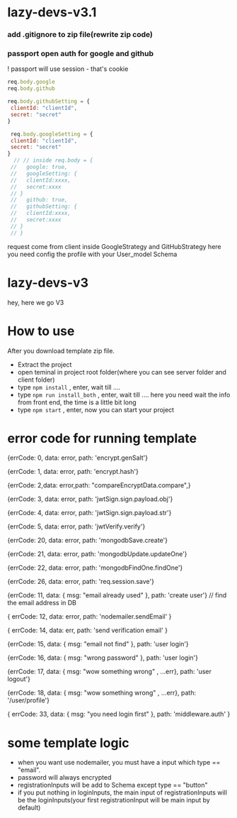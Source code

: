 # lazy-devs-v3.1

### add .gitignore to zip file(rewrite zip code)
### passport open auth for google and github
   ! passport will use session - that's cookie
 ```js  
 req.body.google
 req.body.github

 req.body.githubSetting = {
  clientId: "clientId",
  secret: "secret"
 }

  req.body.googleSetting = {
  clientId: "clientId",
  secret: "secret"
 }
   // // inside req.body = {
  //   google: true, 
  //   googleSetting: {
  //   clientId:xxxx,
  //   secret:xxxx
  // }
  //   github: true,
  //   githubSetting: {
  //   clientId:xxxx,
  //   secret:xxxx
  // }
  // }
 ``` 
 request come from client
 inside GoogleStrategy and GitHubStrategy here you need config the profile with your User_model Schema



# lazy-devs-v3
hey, here we go V3


# How to use
After you download template zip file.

- Extract the project
- open teminal in project root folder(where you can see server folder and client folder)
- type ```npm install``` , enter, wait till ....
- type ```npm run install_both``` , enter, wait till .... here you need wait the info from front end, the time is a little bit long
- type ```npm start``` , enter, now you can start your project




# error code for running template
{errCode: 0, data: error, path: 'encrypt.genSalt'}

{errCode: 1, data: error, path: 'encrypt.hash'}

{errCode: 2,data: error,path: "compareEncryptData.compare",}

{errCode: 3, data: error, path: 'jwtSign.sign.payload.obj'}

{errCode: 4, data: error, path: 'jwtSign.sign.payload.str'}

{errCode: 5, data: error, path: 'jwtVerify.verify'}

{errCode: 20, data: error, path: 'mongodbSave.create'}

{errCode: 21, data: error, path: 'mongodbUpdate.updateOne'}

{errCode: 22, data: error, path: 'mongodbFindOne.findOne'}

{errCode: 26, data: error, path: 'req.session.save'}

{errCode: 11, data: { msg: "email already used" }, path: 'create user'} // find the email address in DB

{ errCode: 12, data: error, path: 'nodemailer.sendEmail' }

{ errCode: 14, data: err, path: 'send verification email' }

{errCode: 15, data: { msg: "email not find" }, path: 'user login'}

{errCode: 16, data: { msg: "wrong password" }, path: 'user login'}

{errCode: 17, data: { msg: "wow something wrong" , ...err}, path: 'user logout'}

{errCode: 18, data: { msg: "wow something wrong" , ...err}, path: '/user/profile'}

{ errCode: 33, data: { msg: "you need login first" }, path: 'middleware.auth' }

# some template logic
- when you want use nodemailer, you must have a input which type == "email".
- password will always encrypted
- registrationInputs will be add to Schema except type == "button"
- if you put nothing in loginInputs, the main input of registrationInputs will be the loginInputs(your first registrationInput will be main input by default)
